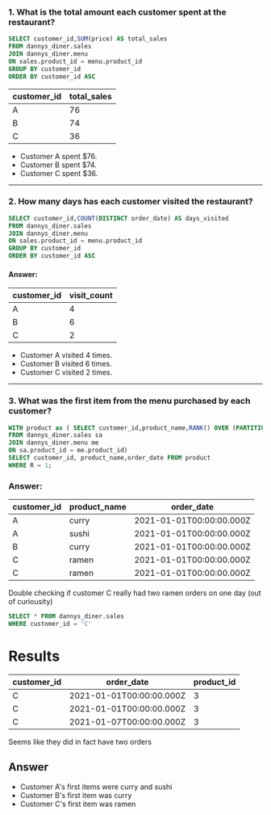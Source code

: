 
### 1. What is the total amount each customer spent at the restaurant?

```SQL
SELECT customer_id,SUM(price) AS total_sales
FROM dannys_diner.sales
JOIN dannys_diner.menu
ON sales.product_id = menu.product_id
GROUP BY customer_id 
ORDER BY customer_id ASC
```
| customer_id | total_sales |
| ----------- | ----------- |
| A           | 76          |
| B           | 74          |
| C           | 36          |

- Customer A spent $76.
- Customer B spent $74.
- Customer C spent $36.
***
### 2. How many days has each customer visited the restaurant?
````sql
SELECT customer_id,COUNT(DISTINCT order_date) AS days_visited
FROM dannys_diner.sales
JOIN dannys_diner.menu
ON sales.product_id = menu.product_id
GROUP BY customer_id 
ORDER BY customer_id ASC
````
#### Answer:
| customer_id | visit_count |
| ----------- | ----------- |
| A           | 4          |
| B           | 6          |
| C           | 2          |

- Customer A visited 4 times.
- Customer B visited 6 times.
- Customer C visited 2 times.
***
### 3. What was the first item from the menu purchased by each customer?
```sql
WITH product as ( SELECT customer_id,product_name,RANK() OVER (PARTITION BY customer_id ORDER BY order_date ASC) as R, order_date
FROM dannys_diner.sales sa
JOIN dannys_diner.menu me
ON sa.product_id = me.product_id)
SELECT customer_id, product_name,order_date FROM product 
WHERE R = 1;
```
### Answer:
| customer_id | product_name | order_date               |
| ----------- | ------------ | ------------------------ |
| A           | curry        | 2021-01-01T00:00:00.000Z |
| A           | sushi        | 2021-01-01T00:00:00.000Z |
| B           | curry        | 2021-01-01T00:00:00.000Z |
| C           | ramen        | 2021-01-01T00:00:00.000Z |
| C           | ramen        | 2021-01-01T00:00:00.000Z |

Double checking if customer C really had two ramen orders on one day (out of curiousity)
```sql
SELECT * FROM dannys_diner.sales
WHERE customer_id = 'C'
```

# Results
| customer_id | order_date               | product_id |
| ----------- | ------------------------ | ---------- |
| C           | 2021-01-01T00:00:00.000Z | 3          |
| C           | 2021-01-01T00:00:00.000Z | 3          |
| C           | 2021-01-07T00:00:00.000Z | 3          |

Seems like they did in fact have two orders

## Answer 
- Customer A's first items were curry and sushi 
- Customer B's first item was curry 
- Customer C's first item was ramen









